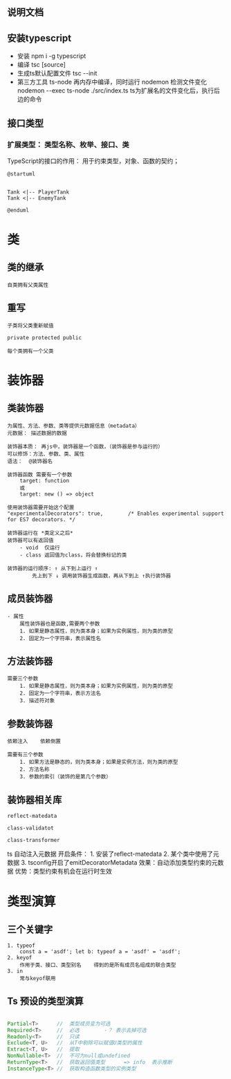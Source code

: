 ## 说明文档

## 安装typescript

- 安装
npm i -g typescript
- 编译
tsc [source]
- 生成ts默认配置文件
tsc --init
- 第三方工具
ts-node     再内存中编译，同时运行
nodemon     检测文件变化    nodemon --exec ts-node ./src/index.ts ts为扩展名的文件变化后，执行后边的命令



## 接口类型

### 扩展类型： 类型名称、枚举、接口、类

TypeScript的接口的作用： 用于约束类型，对象、函数的契约；


```puml
@startuml


Tank <|-- PlayerTank
Tank <|-- EnemyTank

@enduml

```
# 类
## 类的继承

    自类拥有父类属性
## 重写

    子类将父类重新赋值

    private protected public

    每个类拥有一个父类

#   装饰器
##  类装饰器

    为属性、方法、参数、类等提供元数据信息（metadata）
    元数据： 描述数据的数据

    装饰器本质： 再js中，装饰器是一个函数，（装饰器是参与运行的）
    可以修饰：方法、参数、类、属性
    语法：  @装饰器名

    装饰器函数 需要有一个参数
        target: function
        或
        target: new () => object

    使用装饰器需要开始这个配置
    "experimentalDecorators": true,        /* Enables experimental support for ES7 decorators. */

    装饰器运行在 *类定义之后*
    装饰器可以有返回值
        - void  仅运行
        - class 返回值为class，将会替换标记的类

    装饰器的运行顺序: ↑ 从下到上运行 ↑
            先上到下 ↓ 调用装饰器生成函数，再从下到上 ↑执行装饰器

##  成员装饰器

    - 属性
        属性装饰器也是函数,需要两个参数
        1. 如果是静态属性，则为类本身；如果为实例属性，则为类的原型
        2. 固定为一个字符串，表示属性名
##  方法装饰器
    需要三个参数
        1. 如果是静态属性，则为类本身；如果为实例属性，则为类的原型
        2. 固定为一个字符串，表示方法名
        3. 描述符对象

##  参数装饰器
    依赖注入    依赖倒置

    需要有三个参数
        1. 如果方法是静态的，则为类本身；如果是实例方法，则为类的原型
        2. 方法名称
        3. 参数的索引（装饰的是第几个参数）

##  装饰器相关库
    reflect-matedata

    class-validatot

    class-transformer

ts 自动注入元数据
    开启条件：  1. 安装了reflect-matedata  2. 某个类中使用了元数据  3. tsconfig开启了emitDecoratorMetadata
    效果：自动添加类型约束的元数据
    优势：类型约束有机会在运行时生效


# 类型演算

##  三个关键字

    1. typeof
        const a = 'asdf'; let b: typeof a = 'asdf' = 'asdf';
    2. keyof
        作用于类、接口、类型别名    得到的是所有成员名组成的联合类型
    3. in
        常与keyof联用
## Ts 预设的类型演算

```ts

Partial<T>      //  类型成员变为可选
Required<T>     //  必选        -？ 表示去掉可选
Readonly<T>     //  只读
Exclude<T, U>   //  从T中剔除可以赋值U类型的属性
Extract<T, U>   //  提取
NonNullable<T>  //  不可为null或undefined
ReturnType<T>   //  获取返回值类型      => info  表示推断
InstanceType<T> //  获取构造函数类型的实例类型

```

